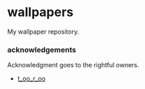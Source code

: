 # wallpapers
My wallpaper repository.

### acknowledgements

Acknowledgment goes to the rightful owners.

- [t_oo_r_oo](https://www.instagram.com/t_oo_r_oo/)
